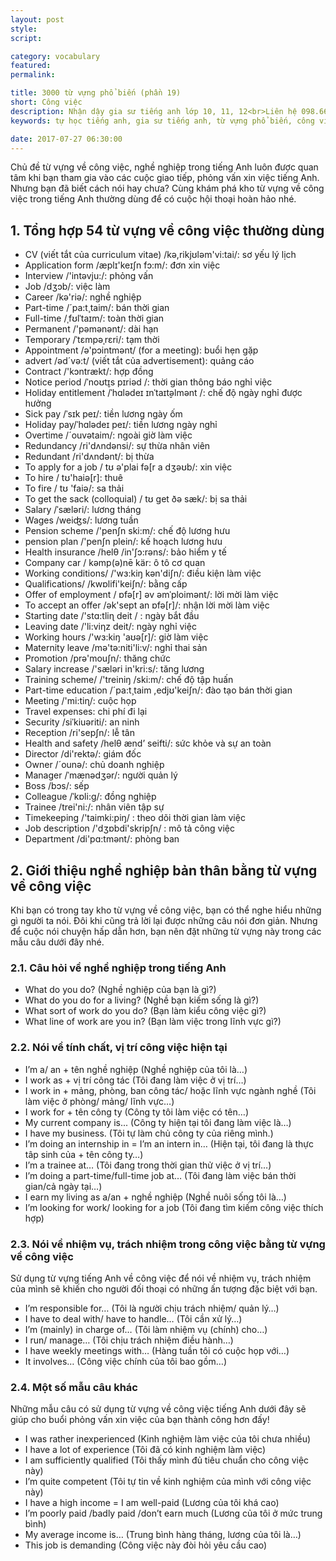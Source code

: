 ```yaml
---
layout: post
style:
script:

category: vocabulary
featured:
permalink:

title: 3000 từ vựng phổ biến (phần 19)
short: Công việc
description: Nhận dậy gia sư tiếng anh lớp 10, 11, 12<br>Liên hệ 098.66.77.99.3<br>Anh Thịnh
keywords: tự học tiếng anh, gia sư tiếng anh, từ vựng phổ biến, công việc, vocabulary, work

date: 2017-07-27 06:30:00
---
```


Chủ đề từ vựng về công việc, nghề nghiệp trong tiếng Anh luôn được quan tâm khi bạn tham gia vào các cuộc giao tiếp, phỏng vấn xin việc tiếng Anh. Nhưng bạn đã biết cách nói hay chưa? Cùng khám phá kho từ vựng về công việc trong tiếng Anh thường dùng để có cuộc hội thoại hoàn hảo nhé.

## 1. Tổng hợp 54 từ vựng về công việc thường dùng

- CV (viết tắt của curriculum vitae) /kə,rikjʊləm'vi:tai/: sơ yếu lý lịch
- Application form /æplɪ'keɪʃn fɔ:m/: đơn xin việc
- Interview /'intəvju:/: phỏng vấn
- Job /dʒɔb/: việc làm
- Career /kə'riə/: nghề nghiệp
- Part-time /´pa:t¸taim/: bán thời gian
- Full-time /ˌfʊlˈtaɪm/: toàn thời gian
- Permanent /'pəmənənt/: dài hạn
- Temporary /ˈtɛmpəˌrɛri/: tạm thời
- Appointment /ə'pɔintmənt/ (for a meeting): buổi hẹn gặp
- advert /əd´və:t/ (viết tắt của advertisement): quảng cáo
- Contract /'kɔntrækt/: hợp đồng
- Notice period /ˈnoʊt̬ɪs pɪriəd /: thời gian thông báo nghỉ việc
- Holiday entitlement /ˈhɑlədeɪ ɪnˈtaɪt̬əlmənt /: chế độ ngày nghỉ được hưởng
- Sick pay /ˈsɪk peɪ/: tiền lương ngày ốm
- Holiday pay/ˈhɑlədeɪ peɪ/: tiền lương ngày nghỉ
- Overtime /´ouvətaim/: ngoài giờ làm việc
- Redundancy /ri'dʌndənsi/: sự thừa nhân viên
- Redundant /ri'dʌndənt/: bị thừa
- To apply for a job / tʊ ə'plai fə[r a dʒəʊb/: xin việc
- To hire / tʊ'haiə[r]: thuê
- To fire / tʊ 'faiə/: sa thải
- To get the sack (colloquial) / tʊ get ðə sæk/: bị sa thải
- Salary /ˈsæləri/: lương tháng
- Wages /weiʤs/: lương tuần
- Pension scheme /'pen∫n ski:m/: chế độ lương hưu
- pension plan /'pen∫n plein/: kế hoạch lương hưu
- Health insurance /helθ /in'∫ɔ:rəns/: bảo hiểm y tế
- Company car / kəmp(ə)nē kär: ô tô cơ quan
- Working conditions/ /'wɜ:kiŋ kən'di∫n/: điều kiện làm việc
- Qualifications/ /kwɒlifi'kei∫n/: bằng cấp
- Offer of employment / ɒfə[r] əv əmˈploimənt/: lời mời làm việc
- To accept an offer /ək'sept an ɒfə[r]/: nhận lời mời làm việc
- Starting date /'stɑ:tliɳ deit / : ngày bắt đầu
- Leaving date /'li:viηz deit/: ngày nghỉ việc
- Working hours /'wɜ:kiŋ 'aʊə[r]/: giờ làm việc
- Maternity leave /mə'tə:niti'li:v/: nghỉ thai sản
- Promotion /prə'mou∫n/: thăng chức
- Salary increase /'sæləri in'kri:s/: tăng lương
- Training scheme/ /'treiniŋ /ski:m/: chế độ tập huấn
- Part-time education /´pa:t¸taim ,edjʊ'kei∫n/: đào tạo bán thời gian
- Meeting /'mi:tiɳ/: cuộc họp
- Travel expenses: chi phí đi lại
- Security /siˈkiuəriti/: an ninh
- Reception /ri'sep∫n/: lễ tân
- Health and safety /helθ ænd’ seifti/: sức khỏe và sự an toàn
- Director /di'rektə/: giám đốc
- Owner /´ounə/: chủ doanh nghiệp
- Manager /ˈmænәdʒər/: người quản lý
- Boss /bɔs/: sếp
- Colleague /ˈkɒli:g/: đồng nghiệp
- Trainee /trei'ni:/: nhân viên tập sự
- Timekeeping  /'taimki:piŋ/ : theo dõi thời gian làm việc
- Job description /'dʒɒbdi'skrip∫n/ : mô tả công việc
- Department /di'pɑ:tmənt/: phòng ban

## 2. Giới thiệu nghề nghiệp bản thân bằng từ vựng về công việc

Khi bạn có trong tay kho từ vựng về công việc, bạn có thể nghe hiểu những gì người ta nói. Đôi khi cũng trả lời lại được những câu nói đơn giản. Nhưng để cuộc nói chuyện hấp dẫn hơn, bạn nên đặt những từ vựng này trong các mẫu câu dưới đây nhé.

### 2.1. Câu hỏi về nghề nghiệp trong tiếng Anh

- What do you do? (Nghề nghiệp của bạn là gì?)
- What do you do for a living? (Nghề bạn kiếm sống là gì?)
- What sort of work do you do? (Bạn làm kiểu công việc gì?)
- What line of work are you in? (Bạn làm việc trong lĩnh vực gì?)

### 2.2. Nói về tính chất, vị trí công việc hiện tại

- I’m a/ an + tên nghề nghiệp (Nghề nghiệp của tôi là…)
- I work as + vị trí công tác (Tôi đang làm việc ở vị trí…)
- I work in + mảng, phòng, ban công tác/ hoặc lĩnh vực ngành nghề (Tôi làm việc ở phòng/ mảng/ lĩnh vực…)
- I work for + tên công ty (Công ty tôi làm việc có tên…)
- My current company is... (Công ty hiện tại tôi đang làm việc là…)
- I have my business. (Tôi tự làm chủ công ty của riêng mình.)
- I’m doing an internship in = I’m an intern in… (Hiện tại, tôi đang là thực tâp sinh của + tên công ty…)
- I’m a trainee at… (Tôi đang trong thời gian thử việc ở vị trí…)
- I’m doing a part-time/full-time job at… (Tôi đang làm việc bán thời gian/cả ngày tại…)
- I earn my living as a/an + nghề nghiệp (Nghề nuôi sống tôi là…)
- I’m looking for work/ looking for a job (Tôi đang tìm kiếm công việc thích hợp)

### 2.3. Nói về nhiệm vụ, trách nhiệm trong công việc bằng từ vựng về công việc

Sử dụng từ vựng tiếng Anh về công việc để nói về nhiệm vụ, trách nhiệm của mình sẽ khiến cho người đối thoại có những ấn tượng đặc biệt với bạn.

- I’m responsible for… (Tôi là người chịu trách nhiệm/ quản lý…)
- I have to deal with/ have to handle… (Tôi cần xử lý…)
- I’m (mainly) in charge of… (Tôi làm nhiệm vụ (chính) cho…)
- I run/ manage… (Tôi chịu trách nhiệm điều hành…)
- I have weekly meetings with… (Hàng tuần tôi có cuộc họp với…)
- It involves… (Công việc chính của tôi bao gồm…)

### 2.4. Một số mẫu câu khác

Những mẫu câu có sử dụng từ vựng về công việc tiếng Anh dưới đây sẽ giúp cho buổi phỏng vấn xin việc của bạn thành công hơn đấy!

- I was rather inexperienced (Kinh nghiệm làm việc của tôi chưa nhiều)
- I have a lot of experience (Tôi đã có kinh nghiệm làm việc)
- I am sufficiently qualified (Tôi thấy mình đủ tiêu chuẩn cho công việc này)
- I’m quite competent (Tôi tự tin về kinh nghiệm của mình với công việc này)
- I have a high income = I am well-paid (Lương của tôi khá cao)
- I’m poorly paid /badly paid /don’t earn much (Lương của tôi ở mức trung bình)
- My average income is… (Trung bình hàng tháng, lương của tôi là…)
- This job is demanding (Công việc này đòi hỏi yêu cầu cao)

